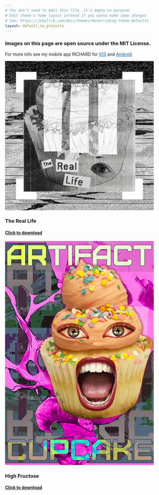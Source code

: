 ```yaml
---
# You don't need to edit this file, it's empty on purpose.
# Edit theme's home layout instead if you wanna make some changes
# See: https://jekyllrb.com/docs/themes/#overriding-theme-defaults
layout: default_no_projects
---
```


  <h3>Images on this page are open source under the MIT License.</h3>
  <p>For more info see my mobile app RICHARD for <a style="display:inline; color:#0062cc;" href="https://apple.co/2H8XGU4">IOS</a> and <a style="display:inline; color:#0062cc;" href="https://bit.ly/2J3Nxui">Android</a></p>
  <div class="card-columns" style="padding-right: 15px">
    <div class="card">
      <img class="card-img-top" src="/images/open_src_images/TheRealLife_thumbnail.jpg" alt="The Real Life">
      <div class="card-body">
        <h3>The Real Life</h3>
        <h4><a href="https://drive.google.com/file/d/1z7N3eaB84Nz8HFPw9rVBdSGFWv86UcDA/view?usp=sharing" alttext="Download link">Click to download</a></h4>
      </div>
    </div>
    <div class="card">
      <img class="card-img-top" src="/images/open_src_images/HighFructose_thumbnail.jpg" alt="High Fructose">
      <div class="card-body">
        <h3>High Fructose</h3>
         <h4><a href="https://drive.google.com/file/d/1z-ocl3tH2r-nkUc7W32AQIU77OuALQ0s/view?usp=sharing" alttext="Download link">Click to download</a></h4>
      </div>
    </div>
